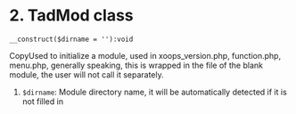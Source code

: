 # 2. TadMod class



```text
__construct($dirname = ''):void
```

CopyUsed to initialize a module, used in xoops\_version.php, function.php, menu.php, generally speaking, this is wrapped in the file of the blank module, the user will not call it separately.

1. `$dirname`: Module directory name, it will be automatically detected if it is not filled in

